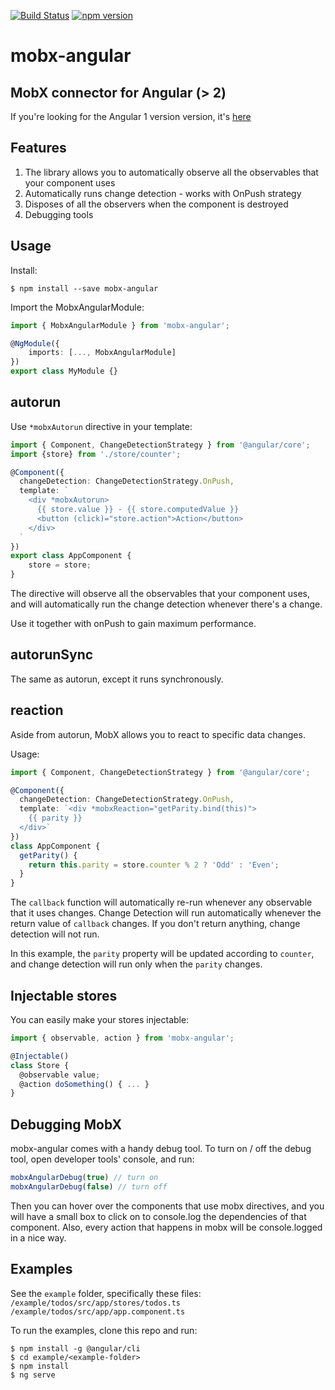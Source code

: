 [![Build Status](https://travis-ci.org/mobxjs/mobx-angular.svg?branch=master)](https://travis-ci.org/mobxjs/mobx-angular)
[![npm version](https://badge.fury.io/js/mobx-angular.svg)](https://badge.fury.io/js/mobx-angular)
# mobx-angular

## MobX connector for Angular (> 2)
If you're looking for the Angular 1 version version, it's [here](https://github.com/NgMobx/ng1-mobx)

## Features
1. The library allows you to automatically observe all the observables that your component uses
2. Automatically runs change detection - works with OnPush strategy
3. Disposes of all the observers when the component is destroyed
4. Debugging tools

## Usage

Install:
```
$ npm install --save mobx-angular
```

Import the MobxAngularModule:
```ts
import { MobxAngularModule } from 'mobx-angular';

@NgModule({
    imports: [..., MobxAngularModule]
})
export class MyModule {}
```

## autorun
Use `*mobxAutorun` directive in your template:
```ts
import { Component, ChangeDetectionStrategy } from '@angular/core';
import {store} from './store/counter';

@Component({
  changeDetection: ChangeDetectionStrategy.OnPush,
  template: `
    <div *mobxAutorun>
      {{ store.value }} - {{ store.computedValue }}
      <button (click)="store.action">Action</button>
    </div>
  `
})
export class AppComponent {
    store = store;
}
```

The directive will observe all the observables that your component uses, and will automatically run the change detection whenever there's a change.

Use it together with onPush to gain maximum performance.

## autorunSync
The same as autorun, except it runs synchronously.

## reaction
Aside from autorun, MobX allows you to react to specific data changes.

Usage:
```ts
import { Component, ChangeDetectionStrategy } from '@angular/core';

@Component({
  changeDetection: ChangeDetectionStrategy.OnPush,
  template: `<div *mobxReaction="getParity.bind(this)">
    {{ parity }}
  </div>`
})
class AppComponent {
  getParity() {
    return this.parity = store.counter % 2 ? 'Odd' : 'Even';
  }
}
```
The `callback` function will automatically re-run whenever any observable that it uses changes.
Change Detection will run automatically whenever the return value of `callback` changes.
If you don't return anything, change detection will not run.

In this example, the `parity` property will be updated according to `counter`,
and change detection will run only when the `parity` changes.

## Injectable stores
You can easily make your stores injectable:
```ts
import { observable, action } from 'mobx-angular';

@Injectable()
class Store {
  @observable value;
  @action doSomething() { ... }
}
```

## Debugging MobX
mobx-angular comes with a handy debug tool.
To turn on / off the debug tool, open developer tools' console, and run:
```ts
mobxAngularDebug(true) // turn on
mobxAngularDebug(false) // turn off
```
Then you can hover over the components that use mobx directives, and you will have a small box to click on to console.log the dependencies of that component.
Also, every action that happens in mobx will be console.logged in a nice way.

## Examples
See the `example` folder, specifically these files:  
`/example/todos/src/app/stores/todos.ts`  
`/example/todos/src/app/app.component.ts`

To run the examples, clone this repo and run:
```
$ npm install -g @angular/cli
$ cd example/<example-folder>
$ npm install
$ ng serve
```
